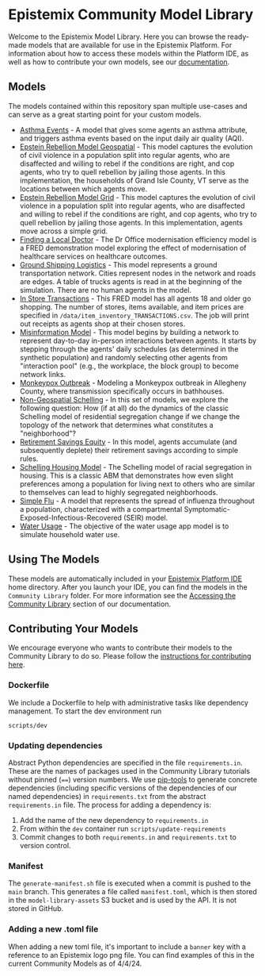 # Epistemix Community Model Library
Welcome to the Epistemix Model Library. Here you can browse the ready-made models that are available for use in the Epistemix Platform. For information about how to access these models within the Platform IDE, as well as how to contribute your own models, see our [documentation](https://docs.epistemix.com).

## Models
The models contained within this repository span multiple use-cases and can serve as a great starting point for your custom models.

* [Asthma Events](Asthma-Events/README.md) - A model that gives some agents an asthma attribute, and triggers asthma events based on the input daily air quality (AQI). 
* [Epstein Rebellion Model Geospatial](Epstein-Rebellion-Model-Geospatial/README.md) - This model captures the evolution of civil violence in a population split into regular agents, who are disaffected and willing to rebel if the conditions are right, and cop agents, who try to quell rebellion by jailing those agents. In this implementation, the households of Grand Isle County, VT serve as the locations between which agents move.
* [Epstein Rebellion Model Grid](Epstein-Rebellion-Model-Grid/README.md) - This model captures the evolution of civil violence in a population split into regular agents, who are disaffected and willing to rebel if the conditions are right, and cop agents, who try to quell rebellion by jailing those agents. In this implementation, agents move across a simple grid.
* [Finding a Local Doctor](Finding-a-Local-Doctor/README.md) - The Dr Office modernisation efficiency model is a FRED demonstration model exploring the effect of modernisation of healthcare services on healthcare outcomes.
* [Ground Shipping Logistics](Ground-Shipping-Logistics/README.md) - This model represents a ground transportation network. Cities represent nodes in the network and roads are edges. A table of trucks agents is read in at the beginning of the simulation. There are no human agents in the model. 
* [In Store Transactions](In-Store-Transactions/README.md) - This FRED model has all agents 18 and older go shopping. The number of stores,  items available, and item prices are specified in `/data/item_inventory_TRANSACTIONS.csv`. The job will print out receipts as agents shop at their chosen stores.
* [Misinformation Model](Misinformation-Model/README.md) - This model begins by building a network to represent day-to-day in-person interactions between agents. It starts by stepping through the agents' daily schedules (as determined in the synthetic population) and randomly selecting other agents from "interaction pool" (e.g., the workplace, the block group) to become network links. 
* [Monkeypox Outbreak](Monkeypox-Outbreak/README.md) - Modeling a Monkeypox outbreak in Allegheny County, where transmission specifically occurs in bathhouses.
* [Non-Geospatial Schelling](Non-Geospatial-Schelling/README.md) - In this set of models, we explore the following question: How (if at all) do the dynamics of the classic Schelling model of residential segregation change if we change the topology of the network that determines what constitutes a "neighborhood"?
* [Retirement Savings Equity](Retirement-Savings-Equity/README.md) - In this model, agents accumulate (and subsequently deplete) their retirement savings according to simple rules. 
* [Schelling Housing Model](Schelling-Housing-Model/README.md) - The Schelling model of racial segregation in housing. This is a classic ABM that demonstrates how even slight preferences among a population for living next to others who are similar to themselves can lead to highly segregated neighborhoods.
* [Simple Flu](Simple-Flu/README.md) - A model that represents the spread of influenza throughout a population, characterized with a compartmental Symptomatic-Exposed-Infectious-Recovered (SEIR) model.
* [Water Usage](Water-Usage/README.md) - The objective of the water usage app model is to simulate household water use.


## Using The Models
These models are automatically included in your [Epistemix Platform IDE](https://docs.epistemix.com/platform/getting-started/#platform-ide) home directory. After you launch your IDE, you can find the models in the `Community Library` folder. For more information see the [Accessing the Community Library](https://docs.epistemix.com/platform/community-library/#accessing-the-community-library) section of our documentation.

## Contributing Your Models
We encourage everyone who wants to contribute their models to the Community Library to do so. Please follow the [instructions for contributing here](https://docs.epistemix.com/platform/community-library/#library-submission-guidelines).

### Dockerfile

We include a Dockerfile to help with administrative tasks like dependency
management. To start the dev environment run

```shell
scripts/dev
```

### Updating dependencies

Abstract Python dependencies are specified in the file `requirements.in`. These
are the names of packages used in the Community Library tutorials without pinned
(`==`) version numbers. We use [pip-tools](https://github.com/jazzband/pip-tools)
to generate concrete dependencies (including specific versions of the
dependencies of our named dependencies) in `requirements.txt` from the abstract
`requirements.in` file. The process for adding a dependency is:

1. Add the name of the new dependency to `requirements.in`
2. From within the `dev` container run `scripts/update-requirements`
3. Commit changes to both `requirements.in` and `requirements.txt` to version
   control.

### Manifest

The `generate-manifest.sh` file is executed when a commit is pushed to the `main` branch. This generates a file called `manifest.toml`, which is then stored in the `model-library-assets` S3 bucket and is used by the API. It is not stored in GitHub.

### Adding a new .toml file

When adding a new toml file, it's important to include a `banner` key with a reference to an Epistemix logo png file.  You can find examples of this in the current Community Models as of 4/4/24. 